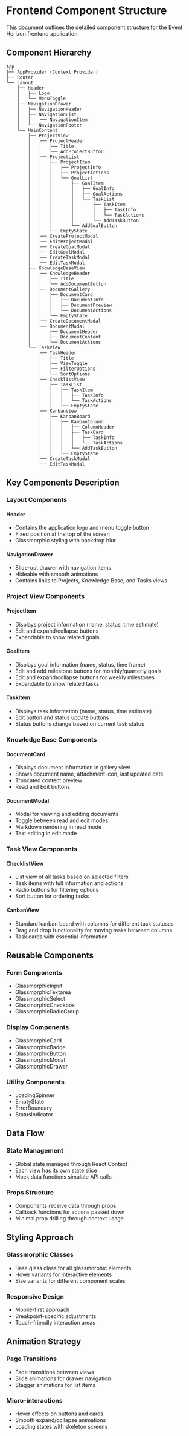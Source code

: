 # Frontend Component Structure

This document outlines the detailed component structure for the Event Horizon frontend application.

## Component Hierarchy

```
App
├── AppProvider (Context Provider)
├── Router
└── Layout
    ├── Header
    │   ├── Logo
    │   └── MenuToggle
    ├── NavigationDrawer
    │   ├── NavigationHeader
    │   ├── NavigationList
    │   │   └── NavigationItem
    │   └── NavigationFooter
    └── MainContent
        ├── ProjectView
        │   ├── ProjectHeader
        │   │   ├── Title
        │   │   └── AddProjectButton
        │   ├── ProjectList
        │   │   ├── ProjectItem
        │   │   │   ├── ProjectInfo
        │   │   │   ├── ProjectActions
        │   │   │   └── GoalList
        │   │   │       ├── GoalItem
        │   │   │       │   ├── GoalInfo
        │   │   │       │   ├── GoalActions
        │   │   │       │   └── TaskList
        │   │   │       │       ├── TaskItem
        │   │   │       │       │   ├── TaskInfo
        │   │   │       │       │   └── TaskActions
        │   │   │       │       └── AddTaskButton
        │   │   │       └── AddGoalButton
        │   │   └── EmptyState
        │   ├── CreateProjectModal
        │   ├── EditProjectModal
        │   ├── CreateGoalModal
        │   ├── EditGoalModal
        │   ├── CreateTaskModal
        │   └── EditTaskModal
        ├── KnowledgeBaseView
        │   ├── KnowledgeHeader
        │   │   ├── Title
        │   │   └── AddDocumentButton
        │   ├── DocumentGallery
        │   │   ├── DocumentCard
        │   │   │   ├── DocumentInfo
        │   │   │   ├── DocumentPreview
        │   │   │   └── DocumentActions
        │   │   └── EmptyState
        │   ├── CreateDocumentModal
        │   └── DocumentModal
        │       ├── DocumentHeader
        │       ├── DocumentContent
        │       └── DocumentActions
        └── TaskView
            ├── TaskHeader
            │   ├── Title
            │   ├── ViewToggle
            │   ├── FilterOptions
            │   └── SortOptions
            ├── ChecklistView
            │   ├── TaskList
            │   │   ├── TaskItem
            │   │   │   ├── TaskInfo
            │   │   │   └── TaskActions
            │   │   └── EmptyState
            ├── KanbanView
            │   ├── KanbanBoard
            │   │   ├── KanbanColumn
            │   │   │   ├── ColumnHeader
            │   │   │   ├── TaskCard
            │   │   │   │   ├── TaskInfo
            │   │   │   │   └── TaskActions
            │   │   │   └── AddTaskButton
            │   │   └── EmptyState
            ├── CreateTaskModal
            └── EditTaskModal
```

## Key Components Description

### Layout Components

#### Header
- Contains the application logo and menu toggle button
- Fixed position at the top of the screen
- Glassmorphic styling with backdrop blur

#### NavigationDrawer
- Slide-out drawer with navigation items
- Hideable with smooth animations
- Contains links to Projects, Knowledge Base, and Tasks views

### Project View Components

#### ProjectItem
- Displays project information (name, status, time estimate)
- Edit and expand/collapse buttons
- Expandable to show related goals

#### GoalItem
- Displays goal information (name, status, time frame)
- Edit and add milestone buttons for monthly/quarterly goals
- Edit and expand/collapse buttons for weekly milestones
- Expandable to show related tasks

#### TaskItem
- Displays task information (name, status, time estimate)
- Edit button and status update buttons
- Status buttons change based on current task status

### Knowledge Base Components

#### DocumentCard
- Displays document information in gallery view
- Shows document name, attachment icon, last updated date
- Truncated content preview
- Read and Edit buttons

#### DocumentModal
- Modal for viewing and editing documents
- Toggle between read and edit modes
- Markdown rendering in read mode
- Text editing in edit mode

### Task View Components

#### ChecklistView
- List view of all tasks based on selected filters
- Task items with full information and actions
- Radio buttons for filtering options
- Sort button for ordering tasks

#### KanbanView
- Standard kanban board with columns for different task statuses
- Drag and drop functionality for moving tasks between columns
- Task cards with essential information

## Reusable Components

### Form Components
- GlassmorphicInput
- GlassmorphicTextarea
- GlassmorphicSelect
- GlassmorphicCheckbox
- GlassmorphicRadioGroup

### Display Components
- GlassmorphicCard
- GlassmorphicBadge
- GlassmorphicButton
- GlassmorphicModal
- GlassmorphicDrawer

### Utility Components
- LoadingSpinner
- EmptyState
- ErrorBoundary
- StatusIndicator

## Data Flow

### State Management
- Global state managed through React Context
- Each view has its own state slice
- Mock data functions simulate API calls

### Props Structure
- Components receive data through props
- Callback functions for actions passed down
- Minimal prop drilling through context usage

## Styling Approach

### Glassmorphic Classes
- Base glass class for all glassmorphic elements
- Hover variants for interactive elements
- Size variants for different component scales

### Responsive Design
- Mobile-first approach
- Breakpoint-specific adjustments
- Touch-friendly interaction areas

## Animation Strategy

### Page Transitions
- Fade transitions between views
- Slide animations for drawer navigation
- Stagger animations for list items

### Micro-interactions
- Hover effects on buttons and cards
- Smooth expand/collapse animations
- Loading states with skeleton screens